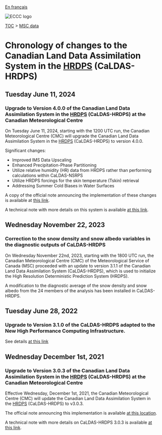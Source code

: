 [En français](changelog_caldas-hrdps_fr.md)

![ECCC logo](../../img_eccc-logo.png)

[TOC](../../readme_en.md) > [MSC data](../readme_en.md) 

# Chronology of changes to the Canadian Land Data Assimilation System in the [HRDPS](../nwp_hrdps/readme_hrdps_en.md) (CaLDAS-HRDPS)

## Tuesday June 11, 2024

### Upgrade to Version 4.0.0 of the Canadian Land Data Assimilation System in the [HRDPS](../nwp_hrdps/readme_hrdps_en.md) (CaLDAS-HRDPS) at the Canadian Meteorological Centre

On Tuesday June 11, 2024, starting with the 1200 UTC run, the Canadian Meteorological Centre (CMC) will upgrade the Canadian Land Data Assimilation System in the [HRDPS](../nwp_hrdps/readme_hrdps_en.md) (CaLDAS-HRDPS) to version 4.0.0.

Significant changes:

* Improved IMS Data Upscaling
* Enhanced Precipitation-Phase Partitioning
* Utilize relative humidity (HR) data from HRDPS rather than performing calculations within CaLDAS-NSRPS
* Utilize HRDPS forcings for the skin temperature (Tskin) retrieval
* Addressing Summer Cold Biases in Water Surfaces

A copy of the official note announcing the implementation of these changes is available at [this link](https://dd.meteo.gc.ca/doc/genots/2024/06/10/NOCN03_CWAO_101857___46443).

A technical note with more details on this system is available [at this link](https://collaboration.cmc.ec.gc.ca/cmc/cmoi/product_guide/docs/tech_notes/technote_hrdps-700_caldas-400_e.pdf).

## Wednesday November 22, 2023

### Correction to the snow density and snow albedo variables in the diagnostic outputs of CaLDAS-HRDPS

On Wednesday November 22nd, 2023, starting with the 1800 UTC run, the Canadian Meteorological Centre (CMC) of the Meteorological Service of Canada (MSC) proceeded with an update to version 3.1.1 of the Canadian Land Data Assimilation System (CaLDAS-HRDPS), which is used to initialize the High Resolution Deterministic Prediction System (HRDPS).

A modification to the diagnostic average of the snow density and snow albedo from the 24 members of the analysis has been installed in CaLDAS-HRDPS.

## Tuesday June 28, 2022

### Upgrade to Version 3.1.0 of the CaLDAS-HRDPS adapted to the New High Performance Computing Infrastructure.

See details [at this link](../changelog_multisystems_en.md)

## Wednesday December 1st, 2021

### Upgrade to Version 3.0.3 of the Canadian Land Data Assimilation System in the [HRDPS](../nwp_hrdps/readme_hrdps_en.md) (CaLDAS-HRDPS) at the Canadian Meteorological Centre

Effective Wednesday, December 1st, 2021, the Canadian Meteorological Centre (CMC) will update the Canadian Land Data Assimilation System in the [HRDPS](../nwp_hrdps/readme_hrdps_en.md) (CaLDAS-HRDPS) to v3.0.3.

The official note announcing this implementation is available [at this location](https://dd.meteo.gc.ca/doc/genots/2021/11/26/NOCN03_CWAO_262118___50159).

A technical note with more details on CaLDAS-HRDPS 3.0.3 is available [at this link](https://collaboration.cmc.ec.gc.ca/cmc/cmoi/product_guide/docs/tech_notes/technote_hrdps-600_caldas-303_e.pdf).



